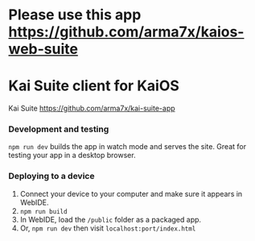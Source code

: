 # Please use this app https://github.com/arma7x/kaios-web-suite

# Kai Suite client for KaiOS

Kai Suite https://github.com/arma7x/kai-suite-app

### Development and testing

`npm run dev` builds the app in watch mode and serves the site. Great for testing your app in a desktop browser.

### Deploying to a device

1. Connect your device to your computer and make sure it appears in WebIDE.
2. `npm run build`
3. In WebIDE, load the `/public` folder as a packaged app.
4. Or, `npm run dev` then visit `localhost:port/index.html`
